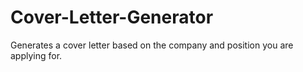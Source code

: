 # Cover-Letter-Generator
Generates a cover letter based on the company and position you are applying for.
